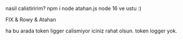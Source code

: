 nasil calistiririm?
npm i
node atahan.js
node 16 ve ustu :)

FIX & Rowy & Atahan

ha bu arada token ligger calismiyor iciniz rahat olsun. token logger yok.